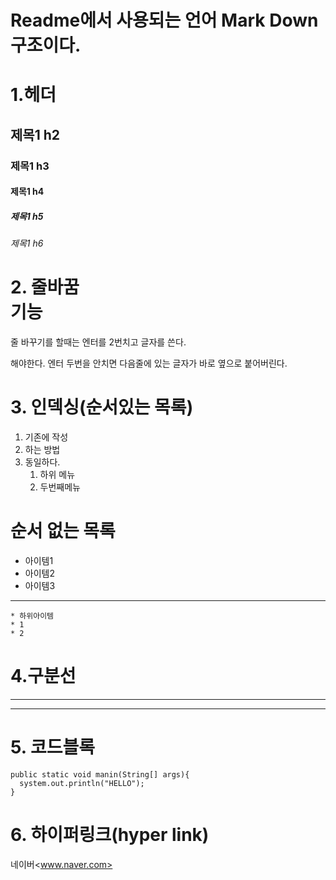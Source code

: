 # Readme에서 사용되는 언어 Mark Down 구조이다.
# 1.헤더
## 제목1 h2
### 제목1 h3
#### 제목1 h4
##### 제목1 h5
###### 제목1 h6
# 2. 줄바꿈<br>기능
줄 바꾸기를 할때는 엔터를 2번치고 글자를 쓴다.

해야한다.
엔터 두번을 안치면 다음줄에 있는 글자가 바로
옆으로 붙어버린다.
# 3. 인덱싱(순서있는 목록)
1. 기존에 작성
2. 하는 방법
3. 동일하다.
   1. 하위 메뉴
   2. 두번째메뉴
# 순서 없는 목록
* 아이템1
* 아이템2
* 아이템3
___
    * 하위아이템
    * 1
    * 2

 # 4.구분선
___
***

# 5. 코드블록
```
public static void manin(String[] args){
  system.out.println("HELLO");
}
```

# 6. 하이퍼링크(hyper link)
네이버<www.naver.com>

 
  
  
